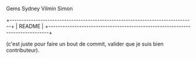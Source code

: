 Gems Sydney
Vilmin Simon

+------------------------------------------------------------------------------+
|                              README                                          |
+------------------------------------------------------------------------------+

(c'est juste pour faire un bout de commit, valider que je suis bien
contributeur).
